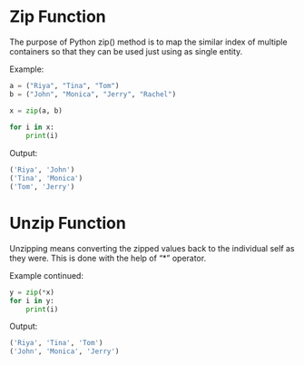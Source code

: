 # Zip Function

The purpose of Python zip() method is to map the similar index of multiple containers so that they can be used just using as single entity. 

Example:
```py
a = ("Riya", "Tina", "Tom")
b = ("John", "Monica", "Jerry", "Rachel")

x = zip(a, b)
    
for i in x:
    print(i)
```

Output:
```py
('Riya', 'John')
('Tina', 'Monica')
('Tom', 'Jerry')
```

# Unzip Function

Unzipping means converting the zipped values back to the individual self as they were. This is done with the help of “*” operator.

Example continued:
```py
y = zip(*x)
for i in y:
    print(i)
```
Output:
```py
('Riya', 'Tina', 'Tom')
('John', 'Monica', 'Jerry')
```

